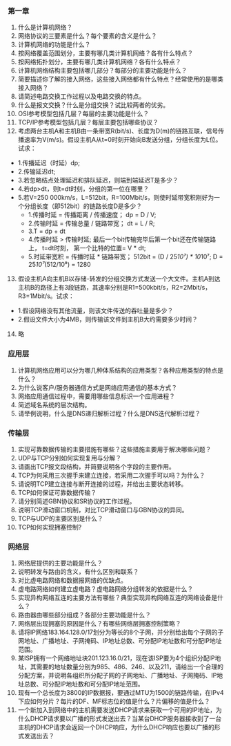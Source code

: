 ### 第一章
1. 什么是计算机网络？
2. 网络协议的三要素是什么？每个要素的含义是什么？
3. 计算机网络的功能是什么？
4. 按网络覆盖范围划分，主要有哪几类计算机网络？各有什么特点？
5. 按网络拓扑划分，主要有哪几类计算机网络？各有什么特点？
6. 计算机网络结构主要包括哪几部分？每部分的主要功能是什么？
7. 简要描述你了解的接入网络，这些接入网络都有什么特点？经常使用的是哪类接入网络？
8. 请简述电路交换工作过程以及电路交换的特点。
9. 什么是报文交换？什么是分组交换？试比较两者的优劣。
10. OSI参考模型包括几层？每层的主要功能是什么？
11. TCP/IP参考模型包括几层？每层主要包括哪些协议？
12. 考虑两台主机A和主机B由一条带宽R(bit/s)、长度为D(m)的链路互联，信号传播速率为V(m/s)。假设主机A从t=0时刻开始向B发送分组，分组长度为L位。试求：  
- 1.传播延迟（时延）dp;
- 2.传输延迟dt;
- 3.若忽略结点处理延迟和排队延迟，则端到端延迟T是多少？
- 4.若dp>dt，则t=dt时刻，分组的第一位在哪里？
- 5.若V=250 000km/s，L=512bit，R=100Mbit/s，则使时延带宽积刚好为一个分组长度（即512bit）的链路长度D是多少？
    - 1.传播时延 = 传播距离 / 传播速度； dp = D / V;
    - 2.传输时延 = 传输总量 / 链路带宽； dt = L / R;
    - 3.T = dp + dt
    - 4.传播时延 > 传输时延; 最后一个bit传输完毕后第一个bit还在传输链路上， t=dt时刻， 第一个比特的位置= V * dt;
    - 5.时延带宽积 = 传播时延 * 链路带宽； 512bit = (D / 25*10⁷) * 10*10⁷; D = 25*10⁷*(512/10⁸) = 1280
13. 假设主机A向主机B以存储-转发的分组交换方式发送一个大文件。主机A到达主机B的路径上有3段链路，其速率分别是R1=500kbit/s，R2=2Mbit/s，R3=1Mbit/s。试求：
- 1.假设网络没有其他流量，则该文件传送的吞吐量是多少？
- 2.假设文件大小为4MB，则传输该文件到主机B大约需要多少时间？
14. 略

### 应用层
1. 计算机网络应用可以分为哪几种体系结构的应用类型？各种应用类型的特点是什么？
2. 为什么说客户/服务器通信方式是网络应用通信的基本方式？
3. 网络应用通信过程中，需要用哪些信息标识一个应用进程？
4. 简述域名系统的层次结构。
5. 请举例说明，什么是DNS递归解析过程？什么是DNS迭代解析过程？

### 传输层
1. 实现可靠数据传输的主要措施有哪些？这些措施主要用于解决哪些问题？
2. UDP与TCP分别如何实现复用与分解？
3. 请画出TCP报文段结构，并简要说明各个字段的主要作用。
4. TCP为何采用三次握手来建立连接，若采用二次握手可以吗？为什么？
5. 请说明TCP建立连接与断开连接的过程，并给出主要状态转移。
6. TCP如何保证可靠数据传输？
7. 请分别简述GBN协议和SR协议的工作过程。
8. 说明TCP滑动窗口机制，对比TCP滑动窗口与GBN协议的异同。
9. TCP与UDP的主要区别是什么？
10. TCP如何实现拥塞控制?

### 网络层
1. 网络层提供的主要功能是什么？
2. 说明转发与路由的含义，有什么区别和联系？
3. 对比虚电路网络和数据报网络的优缺点。
4. 虚电路网络如何建立虚电路？虚电路网络分组转发的依据是什么？
5. 实现异构网络互连的主要方法有哪些？典型实现异构网络互连的网络设备是什么？
6. 路由器由哪些部分组成？各部分主要功能是什么？
7. 网络层出现拥塞的原因是什么？有哪些网络层拥塞控制策略？
8. 请将IP网络183.164.128.0/17划分为等长的8个子网，并分别给出每个子网的子网地址、广播地址、子网掩码、IP地址总数、可分配IP地址数和可分配IP地址范围。
9. 某ISP拥有一个网络地址块201.123.16.0/21，现在该ISP要为4个组织分配IP地址，其需要的地址数量分别为985、486、246、以及211，请给出一个合理的分配方案，并说明各组织所分配子网的子网地址、广播地址、子网掩码、IP地址总数、可分配IP地址数和可分配IP地址范围。
10. 现有一个总长度为3800的IP数据报，要通过MTU为1500的链路传输，在IPv4下应如何分片？每片的DF、MF标志位的值是什么？片偏移的值是什么？
11. 一个新加入到网络中的主机需要发送DHCP请求来获取一个可用的IP地址，为什么DHCP请求要以广播的形式发送出去？当某台DHCP服务器接收到了一台主机的DHCP请求会返回一个DHCP响应，为什么DHCP响应也要以广播的形式发送出去？